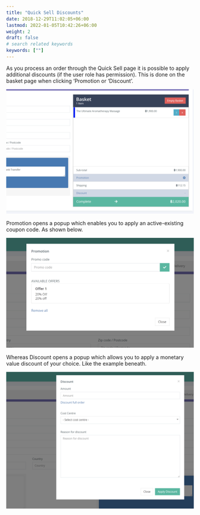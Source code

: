 ```yaml
---
title: "Quick Sell Discounts"
date: 2018-12-29T11:02:05+06:00
lastmod: 2022-01-05T10:42:26+06:00
weight: 2
draft: false
# search related keywords
keywords: [""]
---
```


As you process an order through the Quick Sell page it is possible to apply additional discounts (if the user role has permission). This is done on the basket page when clicking ‘Promotion or ‘Discount’.

![image example](img-1.jpg "image")

Promotion opens a popup which enables you to apply an active-existing coupon code. As shown below.

![image example](img-2.jpg "image")

Whereas Discount opens a popup which allows you to apply a monetary value discount of your choice. Like the example beneath.

![image example](img-3.jpg "image")
